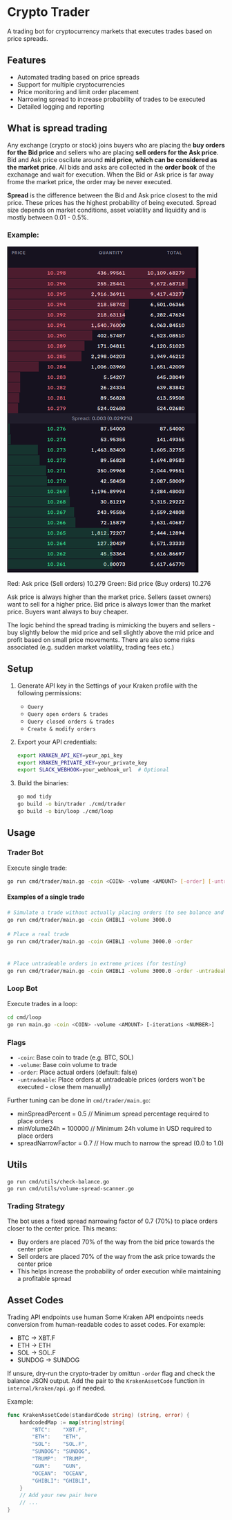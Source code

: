 # Crypto Trader

A trading bot for cryptocurrency markets that executes trades based on price spreads.

## Features

- Automated trading based on price spreads
- Support for multiple cryptocurrencies
- Price monitoring and limit order placement
- Narrowing spread to increase probability of trades to be executed
- Detailed logging and reporting

## What is spread trading
Any exchange (crypto or stock) joins buyers who are placing the **buy orders for the Bid price** and sellers who are placing **sell orders for the Ask price**. Bid and Ask price oscilate around **mid price, which can be considered as the market price**. All bids and asks are collected in the **order book** of the exchanage and wait for execution. When the Bid or Ask price is far away frome the market price, the order may be never executed.

**Spread** is the difference between the Bid and Ask price closest to the mid price. These prices has the highest probability of being executed. Spread size depends on market conditions, asset volatility and liquidity and is mostly between 0.01 - 0.5%.

### Example:
![Spread](readme/spread.png)

Red: Ask price (Sell orders) 10.279
Green: Bid price (Buy orders) 10.276

Ask price is always higher than the market price. Sellers (asset owners) want to sell for a higher price.
Bid price is always lower than the market price. Buyers want always to buy cheaper.

The logic behind the spread trading is mimicking the buyers and sellers - buy slightly below the mid price and sell slightly above the mid price and profit based on small price movements.
There are also some risks associated (e.g. sudden market volatility, trading fees etc.)

## Setup

1. Generate API key in the Settings of your Kraken profile with the following permissions:
   - `Query`
   - `Query open orders & trades`
   - `Query closed orders & trades`
   - `Create & modify orders`

2. Export your API credentials:
   ```bash
   export KRAKEN_API_KEY=your_api_key
   export KRAKEN_PRIVATE_KEY=your_private_key
   export SLACK_WEBHOOK=your_webhook_url  # Optional
   ```

3. Build the binaries:
   ```bash
   go mod tidy
   go build -o bin/trader ./cmd/trader
   go build -o bin/loop ./cmd/loop
   ```

## Usage

### Trader Bot
Execute single trade:
```bash
go run cmd/trader/main.go -coin <COIN> -volume <AMOUNT> [-order] [-untradeable] [-editorder]
```

#### Examples of a single trade
```bash
# Simulate a trade without actually placing orders (to see balance and asset codes)
go run cmd/trader/main.go -coin GHIBLI -volume 3000.0

# Place a real trade
go run cmd/trader/main.go -coin GHIBLI -volume 3000.0 -order


# Place untradeable orders in extreme prices (for testing)
go run cmd/trader/main.go -coin GHIBLI -volume 3000.0 -order -untradeable
```

### Loop Bot
Execute trades in a loop:
```bash
cd cmd/loop
go run main.go -coin <COIN> -volume <AMOUNT> [-iterations <NUMBER>]
```

### Flags
- `-coin`: Base coin to trade (e.g. BTC, SOL)
- `-volume`: Base coin volume to trade
- `-order`: Place actual orders (default: false)
- `-untradeable`: Place orders at untradeable prices (orders won't be executed - close them manually)

Further tuning can be done in `cmd/trader/main.go`:
- minSpreadPercent   = 0.5    // Minimum spread percentage required to place orders
- minVolume24h       = 100000 // Minimum 24h volume in USD required to place orders
- spreadNarrowFactor = 0.7    // How much to narrow the spread (0.0 to 1.0)

## Utils
```
go run cmd/utils/check-balance.go
go run cmd/utils/volume-spread-scanner.go
```

### Trading Strategy
The bot uses a fixed spread narrowing factor of 0.7 (70%) to place orders closer to the center price. This means:
- Buy orders are placed 70% of the way from the bid price towards the center price
- Sell orders are placed 70% of the way from the ask price towards the center price
- This helps increase the probability of order execution while maintaining a profitable spread


## Asset Codes
Trading API endpoints use human
Some Kraken API endpoints needs conversion from human-readable codes to asset codes. For example:
- BTC → XBT.F
- ETH → ETH
- SOL → SOL.F
- SUNDOG → SUNDOG

If unsure, dry-run the crypto-trader by omittun `-order` flag and check the balance JSON output.
Add the pair to the `KrakenAssetCode` function in `internal/kraken/api.go` if needed.

Example:
```go
func KrakenAssetCode(standardCode string) (string, error) {
    hardcodedMap := map[string]string{
        "BTC":    "XBT.F",
        "ETH":    "ETH",
        "SOL":    "SOL.F",
        "SUNDOG": "SUNDOG",
        "TRUMP":  "TRUMP",
        "GUN":    "GUN",
        "OCEAN":  "OCEAN",
        "GHIBLI": "GHIBLI",
    }
    // Add your new pair here
    // ...
}
```
